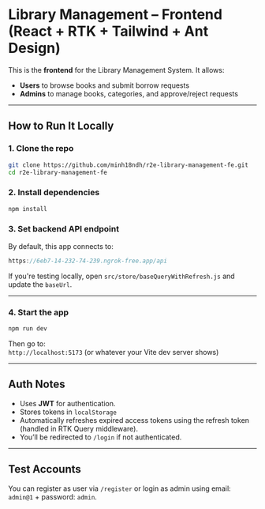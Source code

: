 # Library Management – Frontend (React + RTK + Tailwind + Ant Design)

This is the **frontend** for the Library Management System. It allows:

- **Users** to browse books and submit borrow requests  
- **Admins** to manage books, categories, and approve/reject requests

---

## How to Run It Locally

### 1. Clone the repo
```bash
git clone https://github.com/minh18ndh/r2e-library-management-fe.git
cd r2e-library-management-fe
```

### 2. Install dependencies
```bash
npm install
```

### 3. Set backend API endpoint

By default, this app connects to:
```ts
https://6eb7-14-232-74-239.ngrok-free.app/api
```

If you're testing locally, open `src/store/baseQueryWithRefresh.js` and update the `baseUrl`.

---

### 4. Start the app
```bash
npm run dev
```

Then go to:  
`http://localhost:5173` (or whatever your Vite dev server shows)

---

## Auth Notes

- Uses **JWT** for authentication.
- Stores tokens in `localStorage`
- Automatically refreshes expired access tokens using the refresh token (handled in RTK Query middleware).
- You’ll be redirected to `/login` if not authenticated.

---

## Test Accounts

You can register as user via `/register` or login as admin using email: `admin@1` + password: `admin`.
